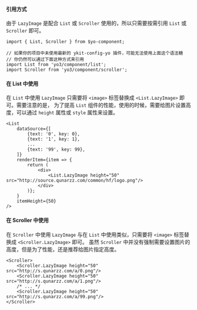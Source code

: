 #### 引用方式

由于 `LazyImage` 是配合 `List` 或 `Scroller` 使用的，所以只需要按需引用 `List` 或 `Scroller` 即可。

```
import { List, Scroller } from $yo-component;

// 如果你的项目中未使用最新的 ykit-config-yo 插件，可能无法使用上面这个语法糖
// 你仍然可以通过下面这种方式来引用
import List from 'yo3/component/list';
import Scroller from 'yo3/component/scroller';
```

#### 在 List 中使用

在 `List` 中使用 `LazyImage` 只需要将 `<image>` 标签替换成 `<List.LazyImage>` 即可。需要注意的是，
为了提高 `List` 组件的性能，使用的时候，需要给图片设置高度，可以通过 `height` 属性或 `style` 属性来设置。

```
<List
    dataSource={[
        {text: '0', key: 0},
        {text: '1', key: 1},
        ...
        {text: '99', key: 99}, 
    ]}
    renderItem={item => {
        return (
            <div>
                <List.LazyImage height="50" src="http://source.qunarzz.com/common/hf/logo.png"/>
            </div>
        )};
    }
    itemHeight={50}
/>
```

#### 在 Scroller 中使用

在 `Scroller` 中使用 `LazyImage` 与在 `List` 中使用类似，只需要将 `<image>` 标签替换成 `<Scroller.LazyImage>` 即可。
虽然 `Scroller` 中并没有强制需要设置图片的高度，但是为了性能，还是推荐给图片指定高度。

```
<Scroller>
    <Scroller.LazyImage height="50" src="http://s.qunarzz.com/a/0.png"/>
    <Scroller.LazyImage height="50" src="http://s.qunarzz.com/a/1.png"/>
    /* ... */
    <Scroller.LazyImage height="50" src="http://s.qunarzz.com/a/99.png"/>
</Scroller>
```